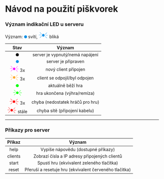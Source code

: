 # Návod na použití piškvorek

### Význam indikační LED u serveru
Význam: <img src="manual_data/LED_state/blue.png" width="10" height="10" /> svítí, <img src="manual_data/LED_state/blue_blink.png"  height="20" /> bliká


| Stav                                                                        | Význam        | 
| :------------------------------------------------------------------------:  |:-------------:| 
| <img src="manual_data/LED_state/black.png" width="10" height="10" />        | server je vypnutý/nemá napájení | 
| <img src="manual_data/LED_state/blue.png" width="10" height="10" />         | server je připraven             |  
| <img src="manual_data/LED_state/violet_blink.png"  height="20" />   3x      | nový client připojen            |
| <img src="manual_data/LED_state/orange_blink.png"  height="20" />   3x      | client se odpojil/byl odpojen   |
| <img src="manual_data/LED_state/green.png" width="10" height="10" />        | aktuálně běží hra               |
| <img src="manual_data/LED_state/green_blink.png" height="20" />             | hra ukončena (výhra/remíza)     |
| <img src="manual_data/LED_state/red_blink.png" height="20" />       3x      | chyba (nedostatek hráčů pro hru)|
| <img src="manual_data/LED_state/red_blink.png" height="20" />     stále     | chyba sítě (připojení kabelu)   |

---

### Příkazy pro server
|  Příkaz |                         Význam                         |
|:-------:|:------------------------------------------------------:|
|   help  | Vypíše nápovědu (dostupné příkazy)                     |
| clients | Zobrazí čísla a IP adresy připojených clientů          |
|  start  | Spustí hru (ekvivalent zeleného tlačítka)              |
|  reset  | Přeruší a resetuje hru (ekvivalent červeného tlačítka) |
